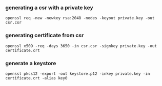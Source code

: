 ### generating a csr with a private key
```openssl req -new -newkey rsa:2048 -nodes -keyout private.key -out csr.csr```

### generating certificate from csr
```openssl x509 -req -days 3650 -in csr.csr -signkey private.key -out certificate.crt```

### generate a keystore

```openssl pkcs12 -export -out keystore.p12 -inkey private.key -in certificate.crt -alias key0```